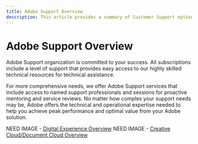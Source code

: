 ```yaml
---
title: Adobe Support Overview
description: This article provides a summary of Customer Support options for Adobe Experience Cloud, Adobe Document Cloud, and Adobe Creative Cloud.
---
```

# Adobe Support Overview

Adobe Support organization is committed to your success. All subscriptions include a level of support that provides easy access to our highly skilled technical resources for technical assistance.

For more comprehensive needs, we offer Adobe Support services that include access to named support professionals and sessions for proactive mentoring and service reviews. No matter how complex your support needs may be, Adobe offers the technical and operational expertise needed to help you achieve peak performance and optimal value from your Adobe solution.

NEED IMAGE - [Digital Experience Overview](support-overview.md)
NEED IMAGE - [Creative Cloud/Document Cloud Overview](dme-overview.md)

<!--
<table style="table-layout:fixed">
<tr>
  <td>
    <a href="online.md">
    <img alt="Online" src="assets/OnlineSupportThumbnail.png"/>
    </a>
    <div>
    <a href="online.md"><strong>Online Support</strong></a> (view <a href="assets/OnlineSupportDatasheet.pdf" target="_blank">PDF</a>)
    </div>
    <p>Limited access to phone support</p>
    <br>
  </td>
  <td>
    <a href="business.md">
      <img alt="Business" src="assets/BusinessSupportThumbnail.png">
    </a>
    <div>
    <a href="business.md"><strong>Business Support</strong></a> (view <a href="assets/BusinessSupportDatasheet.pdf" target="_blank">PDF</a>)
    </div>
    <p>Complete access to Adobe's technical support teams and to an Account Support Lead for account management</p>
    <br>
  </td>
</tr>
<tr>
  <td>
    <a href="enterprise.md">
    <img alt="Enterprise" src="assets/EnterpriseSupportThumbnail.png"/>
    </a>
    <div>
    <a href="enterprise.md"><strong>Enterprise Support</strong></a> (view <a href="assets/EnterpriseSupportDatasheet.pdf" target="_blank">PDF</a>)
    </div>
    <p>Enhanced support Service Level Targets (SLTs), benefits of technical expertise and an advocate in the form of a Named Support Engineer</p>
    <br>
  </td>
  <td>
    <a href="elite.md">
      <img alt="Elite" src="assets/EliteSupportThumbnail.png">
    </a>
    <div>
    <a href="elite.md"><strong>Elite Support</strong></a> (view <a href="assets/EliteSupportDatasheet.pdf" target="_blank">PDF</a>)
    </div>
    <p>Best-in-class Service Level Targets (SLTs), proactive support and partnership with a Technical Account Manager and a Named Support Engineer</p>
    <br>
  </td>
</tr>
</table>
-->
